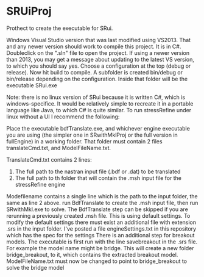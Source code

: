 # SRUiProj
 Prothect to create the executable for SRui.
 
 Windows Visual Studio version that was last modified using VS2013.
 That and any newer version should work to compile this project.
 It is in C#. Doubleclick on the ".sln" file to open the project.
 If using a newer version than 2013, you may get a message about updating to the latest VS version, to which you should say yes.
 Choose a configuration at the top (debug or release).
 Now hit build to compile. A subfolder is created bin/debug or bin/release depending on the configuration. Inside that folder
 will be the executable SRui.exe
 
 Note: there is no linux version of SRui because it is written C#, which is windows-specifice. It would be relatively simple to recreate 
 it in a portable language like Java, to which C# is quite similar.
 To run stressRefine under linux without a UI I recommend the following:
 
 Place the executable bdfTranslate.exe, and whichever engine executable you are using (the simpler one in SRwithMklProj or the full version in fullEngine) in a working folder.
 That folder must contain 2 files translateCmd.txt, and ModelFileName.txt.
 
 TranslateCmd.txt contains 2 lines:
 1. The full path to the nastran input file (.bdf or .dat) to be translated
 2. The full path to th folder that will contain the .msh input file for the stressRefine engine
 
 Modefilename contains a single line which is the path to the input folder, the same as line 2 above.
 run BdfTranslate to create the .msh input file, then run SRwithMkl.exe to solve.
 The BdfTranslate step can be skipped if you are rerunning a previously created .msh file.
 This is using default settings. To modify the default settings there must exist an additional file with extension .srs in the input
 folder. I've posted a file engineSettings.txt in this repository which has the spec for the settings
 There is an additional step for breakout models.
 The executable is first run with the line savebreakout in the .srs file.
 For example the model name might be bridge. 
 This will create a new folder bridge_breakout, to it, which contains the extracted breakout model.
 ModelFileName.txt must now be changed to point to bridge_breakout to solve the bridge model
 
 
